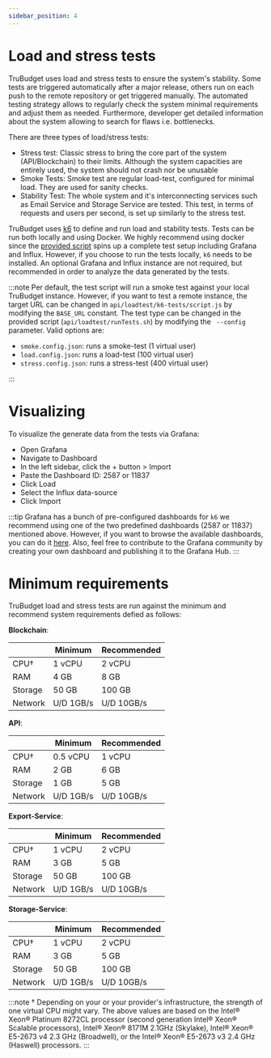 ```yaml
---
sidebar_position: 4
---
```


# Load and stress tests

TruBudget uses load and stress tests to ensure the system's stability. Some tests are triggered automatically after a major release, others run on each push to the remote repository or get triggered manually. The automated testing strategy allows to regularly check the system minimal requirements and adjust them as needed. Furthermore, developer get detailed information about the system allowing to search for flaws i.e. bottlenecks.

There are three types of load/stress tests:

- Stress test: Classic stress to bring the core part of the system (API/Blockchain) to their limits. Although the system capacities are entirely used, the system should not crash nor be unusable
- Smoke Tests: Smoke test are regular load-test, configured for minimal load. They are used for sanity checks.
- Stability Test: The whole system and it's interconnecting services such as Email Service and Storage Service are tested. This test, in terms of requests and users per second, is set up similarly to the stress test.

TruBudget uses [k6](https://k6.io) to define and run load and stability tests. Tests can be run both locally and using Docker. We highly recommend using docker since the [provided script](https://github.com/openkfw/TruBudget/tree/master/api/loadtest/runTests.sh) spins up a complete test setup including Grafana and Influx.
However, if you choose to run the tests locally, `k6` needs to be installed. An optional Grafana and Influx instance are not required, but recommended in order to analyze the data generated by the tests.

:::note
Per default, the test script will run a smoke test against your local TruBudget instance. However, if you want to test a remote instance, the target URL can be changed in `api/loadtest/k6-tests/script.js` by modifying the `BASE_URL` constant.
The test type can be changed in the provided script (`api/loadtest/runTests.sh`) by modifying the ` --config` parameter. Valid options are:

- `smoke.config.json`: runs a smoke-test (1 virtual user)
- `load.config.json`: runs a load-test (100 virtual user)
- `stress.config.json`: runs a stress-test (400 virtual user)

:::

# Visualizing

To visualize the generate data from the tests via Grafana:

- Open Grafana
- Navigate to Dashboard
- In the left sidebar, click the + button > Import
- Paste the Dashboard ID: 2587 or 11837
- Click Load
- Select the Influx data-source
- Click Import

:::tip
Grafana has a bunch of pre-configured dashboards for `k6` we recommend using one of the two predefined dashboards (2587 or 11837) mentioned above. However, if you want to browse the available dashboards, you can do it [here](https://grafana.com/grafana/dashboards?search=k6). Also, feel free to contribute to the Grafana community by creating your own dashboard and publishing it to the Grafana Hub.
:::

# Minimum requirements

TruBudget load and stress tests are run against the minimum and recommend system requirements defied as follows:

**Blockchain**:

|         | Minimum   | Recommended |
| ------- | --------- | ----------- |
| CPU†    | 1 vCPU    | 2 vCPU      |
| RAM     | 4 GB      | 8 GB        |
| Storage | 50 GB     | 100 GB      |
| Network | U/D 1GB/s | U/D 10GB/s  |

**API**:

|         | Minimum   | Recommended |
| ------- | --------- | ----------- |
| CPU†    | 0.5 vCPU  | 1 vCPU      |
| RAM     | 2 GB      | 6 GB        |
| Storage | 1 GB      | 5 GB        |
| Network | U/D 1GB/s | U/D 10GB/s  |

**Export-Service**:

|         | Minimum   | Recommended |
| ------- | --------- | ----------- |
| CPU†    | 1 vCPU    | 2 vCPU      |
| RAM     | 3 GB      | 5 GB        |
| Storage | 50 GB     | 100 GB      |
| Network | U/D 1GB/s | U/D 10GB/s  |

**Storage-Service**:

|         | Minimum   | Recommended |
| ------- | --------- | ----------- |
| CPU†    | 1 vCPU    | 2 vCPU      |
| RAM     | 3 GB      | 5 GB        |
| Storage | 50 GB     | 100 GB      |
| Network | U/D 1GB/s | U/D 10GB/s  |

:::note
† Depending on your or your provider's infrastructure, the strength of one virtual CPU might vary. The above values are based on the Intel® Xeon® Platinum 8272CL processor (second generation Intel® Xeon® Scalable processors), Intel® Xeon® 8171M 2.1GHz (Skylake), Intel® Xeon® E5-2673 v4 2.3 GHz (Broadwell), or the Intel® Xeon® E5-2673 v3 2.4 GHz (Haswell) processors.
:::
